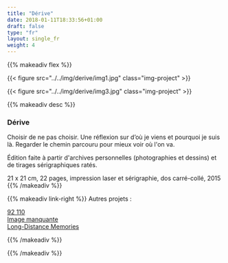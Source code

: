 ```yaml
---
title: "Dérive"
date: 2018-01-11T18:33:56+01:00
draft: false
type: "fr"
layout: single_fr
weight: 4
---
```


{{% makeadiv flex %}}

{{< figure src="../../img/derive/img1.jpg" class="img-project" >}}

{{< figure src="../../img/derive/img3.jpg" class="img-project" >}}

{{% makeadiv desc %}}
### Dérive

Choisir de ne pas choisir. Une réflexion sur d’où je viens et pourquoi je suis là. Regarder le chemin parcouru pour mieux voir où l'on va.

Édition faite à partir d'archives personnelles (photographies et dessins) et de tirages sérigraphiques ratés.

21 x 21 cm, 22 pages, impression laser et sérigraphie, dos carré-collé, 2015
{{% /makeadiv %}}

{{% makeadiv link-right %}}
Autres projets :

[92 110](http://www.carolinesorin.com/projects_fr/92110)  
[Image manquante](http://www.carolinesorin.com/projects_fr/manquant)  
[Long-Distance Memories](http://www.carolinesorin.com/projects_fr/longdistance)  

{{% /makeadiv %}}

{{% /makeadiv %}}